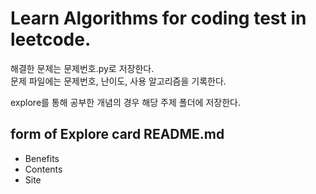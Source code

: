# Learn Algorithms for coding test in leetcode.

해결한 문제는 문제번호.py로 저장한다. <br>
문제 파일에는 문제번호, 난이도, 사용 알고리즘을 기록한다.<br>

explore를 통해 공부한 개념의 경우 해당 주제 폴더에 저장한다. <br>

## form of Explore card README.md
- Benefits
- Contents
- Site
